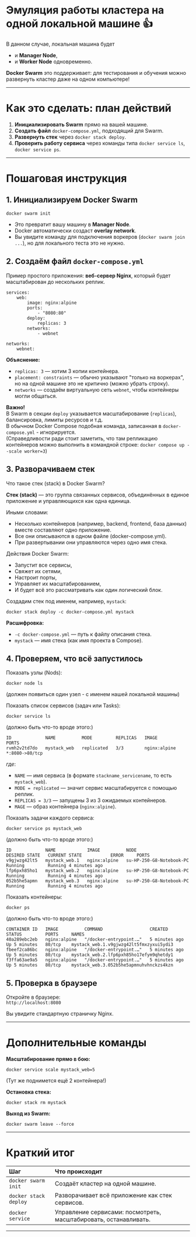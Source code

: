 # Эмуляция работы кластера на одной локальной машине 👍  

В данном случае, локальная машина будет
- и **Manager Node**,
- и **Worker Node** одновременно.

**Docker Swarm** это поддерживает: для тестирования и обучения можно развернуть кластер даже на одном компьютере!

---

# Как это сделать: план действий

1. **Инициализировать Swarm** прямо на вашей машине.
2. **Создать файл** `docker-compose.yml`, подходящий для Swarm.
3. **Развернуть стек** через `docker stack deploy`.
4. **Проверить работу сервиса** через команды типа `docker service ls`, `docker service ps`.

---

# Пошаговая инструкция

## 1. Инициализируем Docker Swarm

```
docker swarm init
```

- Это превратит вашу машину в **Manager Node**.
- Docker автоматически создаст **overlay network**.
- Вы увидите команду для подключения воркеров (`docker swarm join ...`), но для локального теста это не нужно.

## 2. Создаём файл `docker-compose.yml`

Пример простого приложения: **веб-сервер Nginx**, который будет масштабирован до нескольких реплик.

```
services:
    web:
        image: nginx:alpine
        ports:
            - "8080:80"
        deploy:
            replicas: 3
        networks:
            - webnet

networks:
    webnet:
```

**Объяснение:**
- `replicas: 3` — хотим 3 копии контейнера.
- `placement: constraints` — обычно указывают "только на воркерах", но на одной машине это не критично (можно убрать строку).
- `networks` — создаём виртуальную сеть `webnet`, чтобы контейнеры могли общаться.

**Важно!**  
В Swarm в секции `deploy` указывается масштабирование (`replicas`), балансировка, лимиты ресурсов и т.д.  
В обычном Docker Compose подобная команда, записанная в `docker-compose.yml` - игнорируется.  
(Справедливости ради стоит заметить, что там репликацию контейнеров можно выполнить в командной строке: `docker compose up --scale worker=3`)

## 3. Разворачиваем стек

Что такое стек (stack) в Docker Swarm?

**Стек (stack)** — это группа связанных сервисов, объединённых в единое приложение и управляющихся как одна единица.

Иными словами:
-  Несколько контейнеров (например, backend, frontend, база данных) вместе составляют одно приложение.
- Все они описываются в одном файле (docker-compose.yml).
- При развертывании они управляются через одно имя стека.

Действия Docker Swarm:
- Запустит все сервисы,
- Свяжет их сетями,
- Настроит порты,
- Управляет их масштабированием,
- И будет всё это рассматривать как один логический блок.

Создадим стек под именем, например, `mystack`:

```
docker stack deploy -c docker-compose.yml mystack
```

**Расшифровка:**
- `-c docker-compose.yml` — путь к файлу описания стека.
- `mystack` — имя стека (как имя проекта в Compose).

## 4. Проверяем, что всё запустилось

Показать узлы (Nods):
```
docker node ls
```
(должен появиться один узел - с именем нашей локальной машины)

Показать список сервисов (задач или Tasks):

```
docker service ls
```

(должно быть что-то вроде этого:)
```
ID             NAME          MODE         REPLICAS   IMAGE          PORTS
rvmh2v2td7do   mystack_web   replicated   3/3        nginx:alpine   *:8080->80/tcp
```
_где_:
- `NAME` — имя сервиса (в формате `stackname_servicename`, то есть `mystack_web`).
- `MODE = replicated` — значит сервис масштабируется с помощью реплик.
- `REPLICAS = 3/3` — запущены 3 из 3 ожидаемых контейнеров.
- `MAGE` — образ контейнера (`nginx:alpine`).

Показать задачи каждого сервиса:

```
docker service ps mystack_web
```
(должно быть что-то вроде этого:)
```
ID             NAME            IMAGE          NODE                       DESIRED STATE   CURRENT STATE           ERROR     PORTS
v9gjwzg42lt5   mystack_web.1   nginx:alpine   su-HP-250-G8-Notebook-PC   Running         Running 4 minutes ago             
lfp6pxh85ho1   mystack_web.2   nginx:alpine   su-HP-250-G8-Notebook-PC   Running         Running 4 minutes ago             
052b5he5apmn   mystack_web.3   nginx:alpine   su-HP-250-G8-Notebook-PC   Running         Running 4 minutes ago             

```


Показать контейнеры:

```
docker ps
```
(должно быть что-то вроде этого:)
```
CONTAINER ID   IMAGE          COMMAND                  CREATED         STATUS         PORTS     NAMES
40a289ebc2eb   nginx:alpine   "/docker-entrypoint.…"   5 minutes ago   Up 5 minutes   80/tcp    mystack_web.1.v9gjwzg42lt5fmxzyxui5ydi3
fbeef2ca86bc   nginx:alpine   "/docker-entrypoint.…"   5 minutes ago   Up 5 minutes   80/tcp    mystack_web.2.lfp6pxh85ho17efym9qhetdy1
f3ffa63ae9a5   nginx:alpine   "/docker-entrypoint.…"   5 minutes ago   Up 5 minutes   80/tcp    mystack_web.3.052b5he5apmnuhvhnckzs4kzn

```

## 5. Проверка в браузере

Откройте в браузере:  
`http://localhost:8080`

Вы увидите стандартную страничку Nginx.

---

# Дополнительные команды

**Масштабирование прямо в бою:**

```
docker service scale mystack_web=5
```
(Тут же поднимется ещё 2 контейнера!)

**Остановка стека:**

```
docker stack rm mystack
```

**Выход из Swarm:**

```
docker swarm leave --force
```

---

# Краткий итог

| Шаг | Что происходит |
|:----|:---------------|
| `docker swarm init` | Создаёт кластер на одной машине. |
| `docker stack deploy` | Разворачивает всё приложение как стек сервисов. |
| `docker service` | Управление сервисами: посмотреть, масштабировать, останавливать. |

---
